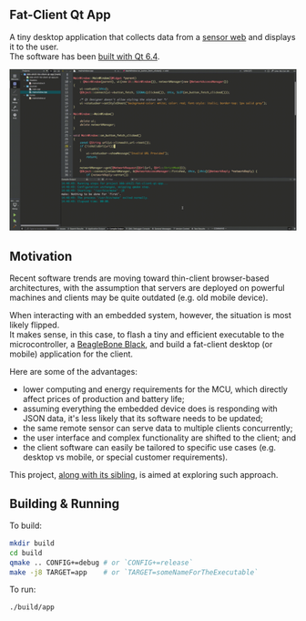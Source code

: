 ## Fat-Client Qt App

A tiny desktop application that collects data from a [sensor web](https://github.com/dehre/bbb-sht21-multithreaded-http-server) and displays it to the user.  
The software has been [built with Qt 6.4](https://www.qt.io/product/qt6).

<img src="./readme_assets/screen-record.gif">

## Motivation

Recent software trends are moving toward thin-client browser-based architectures, with the assumption that servers are deployed on powerful machines and clients may be quite outdated (e.g. old mobile device).

When interacting with an embedded system, however, the situation is most likely flipped.  
It makes sense, in this case, to flash a tiny and efficient executable to the microcontroller, a [BeagleBone Black](https://beagleboard.org/black), and build a fat-client desktop (or mobile) application for the client.

Here are some of the advantages:

* lower computing and energy requirements for the MCU, which directly affect prices of production and battery life;
* assuming everything the embedded device does is responding with JSON data, it's less likely that its software needs to be updated;
* the same remote sensor can serve data to multiple clients concurrently;
* the user interface and complex functionality are shifted to the client; and
* the client software can easily be tailored to specific use cases (e.g. desktop vs mobile, or special customer requirements).

This project, [along with its sibling](https://github.com/dehre/bbb-sht21-multithreaded-http-server), is aimed at exploring such approach.

## Building & Running

To build:

```sh
mkdir build
cd build
qmake .. CONFIG+=debug # or `CONFIG+=release`
make -j8 TARGET=app    # or `TARGET=someNameForTheExecutable`
```

To run:

```sh
./build/app
```
